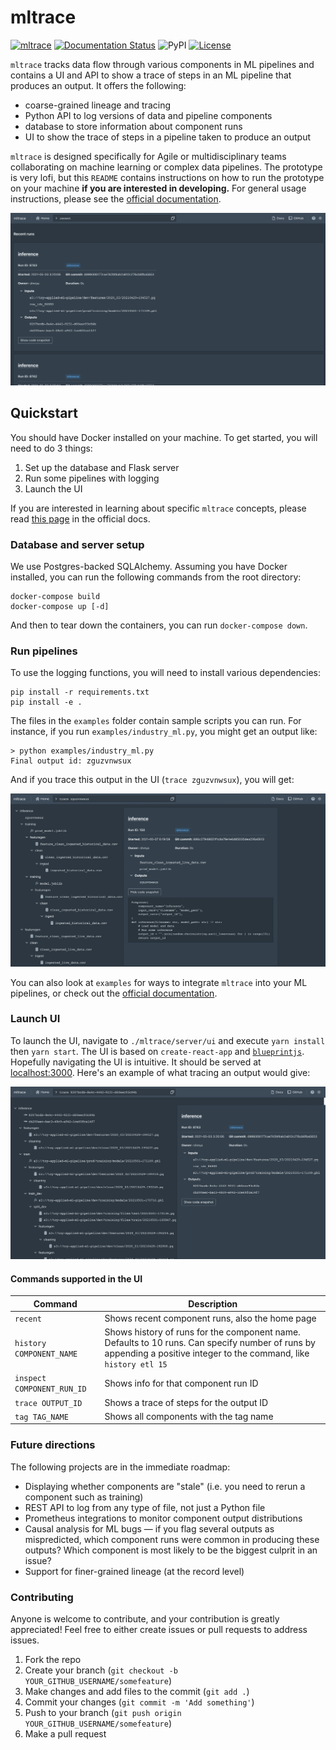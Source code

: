 # mltrace

[![mltrace](https://github.com/loglabs/mltrace/actions/workflows/python-package.yml/badge.svg)](https://github.com/loglabs/mltrace/actions/workflows/python-package.yml)
[![Documentation Status](https://readthedocs.org/projects/mltrace/badge/?version=latest)](https://mltrace.readthedocs.io/en/latest/?badge=latest)
![PyPI](https://img.shields.io/pypi/v/mltrace)
[![License](https://img.shields.io/badge/License-Apache%202.0-blue.svg)](https://opensource.org/licenses/Apache-2.0)

`mltrace` tracks data flow through various components in ML pipelines and
contains a UI and API to show a trace of steps in an ML pipeline that produces
an output. It offers the following:

- coarse-grained lineage and tracing
- Python API to log versions of data and pipeline components
- database to store information about component runs
- UI to show the trace of steps in a pipeline taken to produce an output

`mltrace` is designed specifically for Agile or multidisciplinary teams collaborating on machine learning or complex data pipelines. The prototype is very lofi, but this `README` contains instructions on how to run the prototype on your machine **if you are interested in developing.** For general usage instructions, please see the [official documentation](https://mltrace.readthedocs.io/en/latest/).

![screenshot](./res/home.png)

## Quickstart

You should have Docker installed on your machine. To get started, you will need to do 3 things:

1. Set up the database and Flask server
2. Run some pipelines with logging
3. Launch the UI

If you are interested in learning about specific `mltrace` concepts, please read [this page](https://mltrace.readthedocs.io/en/latest/concepts.html) in the official docs.

### Database and server setup

We use Postgres-backed SQLAlchemy. Assuming you have Docker installed, you can run the following commands from the
root directory:

```
docker-compose build
docker-compose up [-d]
```

And then to tear down the containers, you can run `docker-compose down`.

### Run pipelines

To use the logging functions, you will need to install various dependencies:

```
pip install -r requirements.txt
pip install -e .
```

The files in the `examples` folder contain sample scripts you can run. For instance, if you run `examples/industry_ml.py`, you might get an output like:

```
> python examples/industry_ml.py
Final output id: zguzvnwsux
```

And if you trace this output in the UI (`trace zguzvnwsux`), you will get:

![screenshot](./res/industry_ml.png)


You can also look at `examples` for ways to integrate `mltrace` into your ML pipelines, or check out the [official documentation](https://mltrace.readthedocs.io/en/latest/).

### Launch UI

To launch the UI, navigate to `./mltrace/server/ui` and execute `yarn
install` then `yarn start`. The UI is based on `create-react-app` and [`blueprintjs`](https://blueprintjs.com/docs/). Hopefully
navigating the UI is intuitive. It should be served at [localhost:3000](localhost:3000). Here's an example of what tracing an output would give:

![screenshot](./res/trace.png)

#### Commands supported in the UI

| Command | Description |
|---|---|
| `recent` | Shows recent component runs, also the home page|
| `history COMPONENT_NAME` | Shows history of runs for the component name. Defaults to 10 runs. Can specify number of runs by appending a positive integer to the command, like `history etl 15`|
| `inspect COMPONENT_RUN_ID` | Shows info for that component run ID |
| `trace OUTPUT_ID` | Shows a trace of steps for the output ID |
| `tag TAG_NAME` | Shows all components with the tag name|

### Future directions

The following projects are in the immediate roadmap:

* Displaying whether components are "stale" (i.e. you need to rerun a component such as training)
* REST API to log from any type of file, not just a Python file
* Prometheus integrations to monitor component output distributions
* Causal analysis for ML bugs — if you flag several outputs as mispredicted, which component runs were common in producing these outputs? Which component is most likely to be the biggest culprit in an issue?
* Support for finer-grained lineage (at the record level)

### Contributing

Anyone is welcome to contribute, and your contribution is greatly appreciated! Feel free to either create issues or pull requests to address issues.

1. Fork the repo
2. Create your branch (`git checkout -b YOUR_GITHUB_USERNAME/somefeature`)
3. Make changes and add files to the commit (`git add .`)
4. Commit your changes (`git commit -m 'Add something'`)
5. Push to your branch (`git push origin YOUR_GITHUB_USERNAME/somefeature`)
6. Make a pull request
